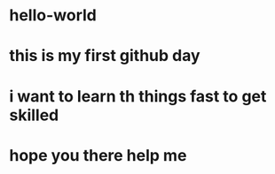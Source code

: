 # hello-world
# this is my first github day
# i want to learn th things fast to get skilled
# hope you there help me
